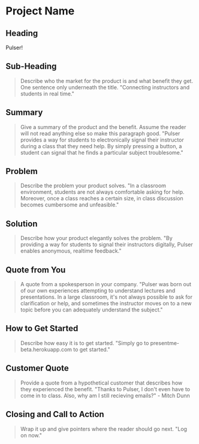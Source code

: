 # Project Name #

<!-- 
> This material was originally posted [here](http://www.quora.com/What-is-Amazons-approach-to-product-development-and-product-management). It is reproduced here for posterities sake.

There is an approach called "working backwards" that is widely used at Amazon. They work backwards from the customer, rather than starting with an idea for a product and trying to bolt customers onto it. While working backwards can be applied to any specific product decision, using this approach is especially important when developing new products or features.

For new initiatives a product manager typically starts by writing an internal press release announcing the finished product. The target audience for the press release is the new/updated product's customers, which can be retail customers or internal users of a tool or technology. Internal press releases are centered around the customer problem, how current solutions (internal or external) fail, and how the new product will blow away existing solutions.

If the benefits listed don't sound very interesting or exciting to customers, then perhaps they're not (and shouldn't be built). Instead, the product manager should keep iterating on the press release until they've come up with benefits that actually sound like benefits. Iterating on a press release is a lot less expensive than iterating on the product itself (and quicker!).

If the press release is more than a page and a half, it is probably too long. Keep it simple. 3-4 sentences for most paragraphs. Cut out the fat. Don't make it into a spec. You can accompany the press release with a FAQ that answers all of the other business or execution questions so the press release can stay focused on what the customer gets. My rule of thumb is that if the press release is hard to write, then the product is probably going to suck. Keep working at it until the outline for each paragraph flows. 

Oh, and I also like to write press-releases in what I call "Oprah-speak" for mainstream consumer products. Imagine you're sitting on Oprah's couch and have just explained the product to her, and then you listen as she explains it to her audience. That's "Oprah-speak", not "Geek-speak".

Once the project moves into development, the press release can be used as a touchstone; a guiding light. The product team can ask themselves, "Are we building what is in the press release?" If they find they're spending time building things that aren't in the press release (overbuilding), they need to ask themselves why. This keeps product development focused on achieving the customer benefits and not building extraneous stuff that takes longer to build, takes resources to maintain, and doesn't provide real customer benefit (at least not enough to warrant inclusion in the press release).
 -->
 
## Heading ##
Pulser!

## Sub-Heading ##
  > Describe who the market for the product is and what benefit they get. One sentence only underneath the title.
  "Connecting instructors and students in real time."

## Summary ##
  > Give a summary of the product and the benefit. Assume the reader will not read anything else so make this paragraph good.
  "Pulser provides a way for students to electronically signal their instructor during a class that they need help. By simply pressing a button, a student can signal that he finds a particular subject troublesome."

## Problem ##
  > Describe the problem your product solves.
  "In a classroom environment, students are not always comfortable asking for help. Moreover, once a class reaches a certain size, in class discussion becomes cumbersome and unfeasible."

## Solution ##
  > Describe how your product elegantly solves the problem.
  "By providing a way for students to signal their instructors digitally, Pulser enables anonymous, realtime feedback."

## Quote from You ##
  > A quote from a spokesperson in your company.
  "Pulser was born out of our own experiences attempting to understand lectures and presentations. In a large classroom, it's not always possible to ask for clarification or help, and sometimes the instructor moves on to a new topic before you can adequately understand the subject."

## How to Get Started ##
  > Describe how easy it is to get started.
  "Simply go to presentme-beta.herokuapp.com to get started."

## Customer Quote ##
  > Provide a quote from a hypothetical customer that describes how they experienced the benefit.
  "Thanks to Pulser, I don't even have to come in to class. Also, why am I still recieving emails?" - Mitch Dunn

## Closing and Call to Action ##
  > Wrap it up and give pointers where the reader should go next.
  "Log on now."